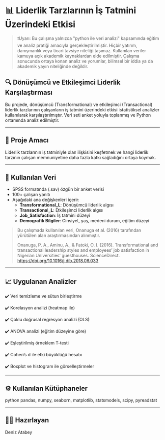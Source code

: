 # 📊 Liderlik Tarzlarının İş Tatmini Üzerindeki Etkisi

>❗️Uyarı:
>Bu çalışma yalnızca "python ile veri analizi" kapsamında eğitim ve analiz pratiği amacıyla gerçekleştirilmiştir.
>Hiçbir yatırım, danışmanlık veya ticari tavsiye niteliği taşımaz.
>Kullanılan veriler kamuya açık akademik kaynaklardan elde edilmiştir.
>Çalışma sonucunda ortaya konan analiz ve yorumlar, bilimsel bir iddia ya da akademik yayın niteliğinde değildir.

## 🔍 Dönüşümcü ve Etkileşimci Liderlik Karşılaştırması

Bu projede, dönüşümcü (Transformational) ve etkileşimci (Transactional) liderlik tarzlarının çalışanların iş tatmini üzerindeki etkisi istatistiksel analizler kullanılarak karşılaştırılmıştır. Veri seti anket yoluyla toplanmış ve Python ortamında analiz edilmiştir.

---

## 🧠 Proje Amacı

Liderlik tarzlarının iş tatminiyle olan ilişkisini keşfetmek ve hangi liderlik tarzının çalışan memnuniyetine daha fazla katkı sağladığını ortaya koymak.

---

## 📁 Kullanılan Veri

- SPSS formatında (.sav) özgün bir anket verisi
- 100+ çalışan yanıtı
- Aşağıdaki ana değişkenleri içerir:
  - **Transformational_L**: Dönüşümcü liderlik algısı
  - **Transactional_L**: Etkileşimci liderlik algısı
  - **Job_Satisfaction**: İş tatmini düzeyi
  - **Demografik Bilgiler**: Cinsiyet, yaş, medeni durum, eğitim düzeyi

>Bu çalışmada kullanılan veri, Onanuga et al. (2016) tarafından yürütülen alan araştırmasından alınmıştır.
>
>Onanuga, P. A., Aminu, A., & Fatoki, O. I. (2016). Transformational and transactional leadership styles and employees’ job satisfaction in Nigerian Universities’ guesthouses. ScienceDirect. https://doi.org/10.1016/j.dib.2018.06.033

---

## 📈 Uygulanan Analizler
✔️ Veri temizleme ve sütun birleştirme

✔️ Korelasyon analizi (heatmap ile)

✔️ Çoklu doğrusal regresyon analizi (OLS)

✔️ ANOVA analizi (eğitim düzeyine göre)

✔️ Eşleştirilmiş örneklem T-testi

✔️ Cohen’s d ile etki büyüklüğü hesabı

✔️ Boxplot ve histogram ile görselleştirmeler

---

## ⚙️ Kullanılan Kütüphaneler

python
pandas, numpy, seaborn, matplotlib, statsmodels, scipy, pyreadstat

---

## 🧑‍🎓 Hazırlayan
Deniz Atabey
